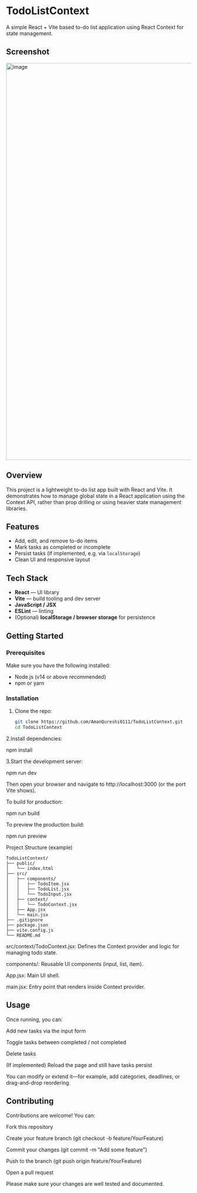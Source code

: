 # TodoListContext

A simple React + Vite based to-do list application using React Context for state management.
## Screenshot
<img width="1920" height="1080" alt="image" src="https://github.com/user-attachments/assets/82960cfb-d2d7-4d23-8804-a422657c7834" />

## Overview

This project is a lightweight to-do list app built with React and Vite. It demonstrates how to manage global state in a React application using the Context API, rather than prop drilling or using heavier state management libraries.

## Features

- Add, edit, and remove to-do items  
- Mark tasks as completed or incomplete  
- Persist tasks (if implemented, e.g. via `localStorage`)  
- Clean UI and responsive layout  

## Tech Stack

- **React** — UI library  
- **Vite** — build tooling and dev server  
- **JavaScript / JSX**  
- **ESLint** — linting  
- (Optional) **localStorage / browser storage** for persistence  

## Getting Started

### Prerequisites

Make sure you have the following installed:

- Node.js (v14 or above recommended)  
- npm or yarn  

### Installation

1. Clone the repo:

   ```bash
   git clone https://github.com/AmanQureshi0111/TodoListContext.git
   cd TodoListContext
2.Install dependencies:

npm install

3.Start the development server:

npm run dev


Then open your browser and navigate to http://localhost:3000 (or the port Vite shows).

To build for production:

npm run build

To preview the production build:

npm run preview

Project Structure (example)
```
TodoListContext/
├── public/
│   └── index.html
├── src/
│   ├── components/
│   │   ├── TodoItem.jsx
│   │   ├── TodoList.jsx
│   │   └── TodoInput.jsx
│   ├── context/
│   │   └── TodoContext.jsx
│   ├── App.jsx
│   └── main.jsx
├── .gitignore
├── package.json
├── vite.config.js
└── README.md
```

src/context/TodoContext.jsx: Defines the Context provider and logic for managing todo state.

components/: Reusable UI components (input, list, item).

App.jsx: Main UI shell.

main.jsx: Entry point that renders <App /> inside Context provider.

## Usage

Once running, you can:

Add new tasks via the input form

Toggle tasks between completed / not completed

Delete tasks

(If implemented) Reload the page and still have tasks persist

You can modify or extend it—for example, add categories, deadlines, or drag-and-drop reordering.

## Contributing

Contributions are welcome! You can:

Fork this repository

Create your feature branch (git checkout -b feature/YourFeature)

Commit your changes (git commit -m "Add some feature")

Push to the branch (git push origin feature/YourFeature)

Open a pull request

Please make sure your changes are well tested and documented.
